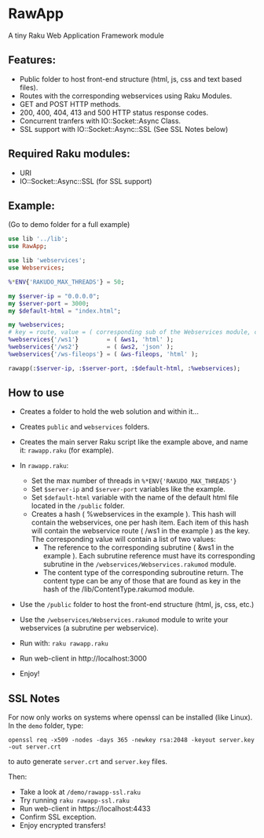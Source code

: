 # RawApp

A tiny Raku Web Application Framework module

## Features:

- Public folder to host front-end structure (html, js, css and text based files).
- Routes with the corresponding webservices using Raku Modules.
- GET and POST HTTP methods.
- 200, 400, 404, 413 and 500 HTTP status response codes.
- Concurrent tranfers with IO::Socket::Async Class.
- SSL support with IO::Socket::Async::SSL (See SSL Notes below)

## Required Raku modules:

- URI
- IO::Socket::Async::SSL (for SSL support)

## Example:
(Go to demo folder for a full example)
```raku
use lib '../lib';
use RawApp;

use lib 'webservices';
use Webservices;

%*ENV{'RAKUDO_MAX_THREADS'} = 50;

my $server-ip = "0.0.0.0";
my $server-port = 3000;
my $default-html = "index.html";

my %webservices;
# key = route, value = ( corresponding sub of the Webservices module, content-type )
%webservices{'/ws1'}        = ( &ws1, 'html' );
%webservices{'/ws2'}        = ( &ws2, 'json' );
%webservices{'/ws-fileops'} = ( &ws-fileops, 'html' );

rawapp(:$server-ip, :$server-port, :$default-html, :%webservices);
```

## How to use

- Creates a folder to hold the web solution and within it...
- Creates `public` and `webservices` folders.
- Creates the main server Raku script like the example above, and name it: `rawapp.raku` (for example).
- In `rawapp.raku`:
  - Set the max number of threads in `%*ENV{'RAKUDO_MAX_THREADS'}`
  - Set `$server-ip` and `$server-port` variables like the example.
  - Set `$default-html` variable with the name of the default html file located in the `/public` folder.
  - Creates a hash ( %webservices in the example ). This hash will contain the webservices, one per hash item. Each item of this hash will contain the webservice route ( /ws1 in the example ) as the key. The corresponding value will contain a list of two values:
    - The reference to the corresponding subrutine ( &ws1 in the example ). Each subrutine reference must have its corresponding subrutine in the `/webservices/Webservices.rakumod` module.
    - The content type of the corresponding subroutine return. The content type can be any of those that are found as key in the hash of the /lib/ContentType.rakumod module.

- Use the `/public` folder to host the front-end structure (html, js, css, etc.)
- Use the `/webservices/Webservices.rakumod` module to write your webservices (a subrutine per webservice).

- Run with: `raku rawapp.raku`
- Run web-client in http://localhost:3000
- Enjoy!

## SSL Notes

For now only works on systems where openssl can be installed (like Linux).   
In the `demo` folder, type:

`openssl req -x509 -nodes -days 365 -newkey rsa:2048 -keyout server.key -out server.crt`

to auto generate `server.crt` and `server.key` files.
 
Then:
- Take a look at `/demo/rawapp-ssl.raku`
- Try running `raku rawapp-ssl.raku`
- Run web-client in https://localhost:4433
- Confirm SSL exception.
- Enjoy encrypted transfers!
